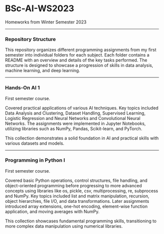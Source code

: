 # BSc-AI-WS2023
Homeworks from Winter Semester 2023

---

### Repository Structure
This repository organizes different programming assignments from my first semester into individual folders for each subject. Each folder contains a README with an overview and details of the key tasks performed. The structure is designed to showcase a progression of skills in data analysis, machine learning, and deep learning.

---

### Hands-On AI 1
First semester course.

Covered practical applications of various AI techniques. Key topics included Data Analysis and Clustering, Dataset Handling, Supervised Learning, Logistic Regression and Neural Networks and Convolutional Neural Networks. The assignments were implemented in Jupyter Notebooks, utilizing libraries such as NumPy, Pandas, Scikit-learn, and PyTorch.

This collection demonstrates a solid foundation in AI and practical skills with various datasets and models.

---

### Programming in Python I 
First semester course.

Covered basic Python operations, control structures, file handling, and object-oriented programming before progressing to more advanced concepts using libraries like os, pickle, csv, multiprocessing, re, subprocess and NumPy. Key topics included list and matrix manipulation, recursion, object hierarchies, file I/O, and data transformations. Later assignments introduced array extensions, one-hot encoding, element-wise function application, and moving averages with NumPy.

This collection showcases fundamental programming skills, transitioning to more complex data manipulation using numerical libraries.

